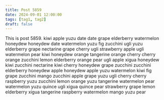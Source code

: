 ```yaml
---
title: Post 5859
date: 2024-09-01 12:00:00
tags: [tag1, tag2]
draft: false
---
```

This is post 5859.
kiwi
apple
yuzu
date
date
grape
elderberry
watermelon
honeydew
honeydew
date
watermelon
yuzu
fig
zucchini
ugli
yuzu
elderberry
grape
nectarine
grape
cherry
ugli
strawberry
apple
ugli
watermelon
pear
kiwi
honeydew
orange
tangerine
orange
cherry
cherry
orange
zucchini
lemon
elderberry
orange
pear
ugli
apple
xigua
honeydew
kiwi
zucchini
nectarine
kiwi
cherry
honeydew
grape
zucchini
zucchini
elderberry
honeydew
apple
honeydew
apple
yuzu
watermelon
kiwi
fig
grape
zucchini
mango
zucchini
apple
grape
yuzu
ugli
cherry
cherry
raspberry
yuzu
zucchini
lemon
orange
yuzu
tangerine
watermelon
pear
watermelon
yuzu
quince
ugli
xigua
quince
pear
strawberry
grape
lemon
elderberry
xigua
tangerine
raspberry
watermelon
mango
yuzu
pear
